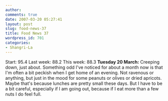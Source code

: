 ```yaml
---
author:
comments: true
date: 2007-03-20 05:27:41
layout: post
slug: food-news-37
title: Food News 37
wordpress_id: 701
categories:
- Shangri-La
---
```


Start: 95.4 Last week: 88.2 This week: 88.3
**Tuesday 20 March:** Creeping down, just about. Something odd I've noticed for about a month now is that I'm often a bit peckish when I get home of an evening. Not ravenous or anything, but just in the mood for some peanuts or olives or dried apricots. Maybe that's because lunches are pretty small these days. But I have to be a bit careful, especially if I am going out, because if I eat more than a few nuts I do feel full.

